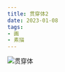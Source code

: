 ```yaml
---
title: 贯穿体2
date: 2023-01-08
tags:
- 画
- 素描
---
```


![贯穿体](201CB542-9CB7-4EE2-B542-E69A9516409C.jpg)